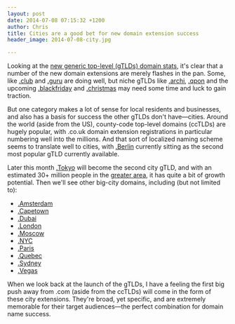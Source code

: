 ```yaml
---
layout: post
date: 2014-07-08 07:15:32 +1200
author: Chris
title: Cities are a good bet for new domain extension success
header_image: 2014-07-08-city.jpg

---
```


<!-- excerpt -->

Looking at the [new generic top-level (gTLDs) domain stats](http://ntldstats.com/tld), it's clear that a number of the new domain extensions are merely flashes in the pan. Some, like [.club](https://iwantmyname.com/domains/dot-club) and [.guru](https://iwantmyname.com/domains/dot-guru) are doing well, but niche gTLDs like [.archi](https://iwantmyname.com/domains/dot-archi), [.qpon](https://iwantmyname.com/domains/dot-qpon) and the upcoming [.blackfriday](https://iwantmyname.com/domains/dot-blackfriday) and [.christmas](https://iwantmyname.com/domains/dot-christmas) may need some time and luck to gain traction.

But one category makes a lot of sense for local residents and businesses, and also has a basis for success the other gTLDs don't have—cities. Around the world (aside from the US), county-code top-level domains (ccTLDs) are hugely popular, with .co.uk domain extension registrations in particular numbering well into the millions. And that sort of localized naming scheme seems to translate well to cities, with [.Berlin](https://iwantmyname.com/domains/dot-berlin) currently sitting as the second most popular gTLD currently available. 

<!-- /excerpt -->

Later this month [.Tokyo](https://iwantmyname.com/domains/dot-tokyo) will become the second city gTLD, and with an estimated 30+ million people in the [greater area](http://en.wikipedia.org/wiki/Greater_Tokyo_Area), it has quite a bit of growth potential. Then we'll see other big-city domains, including (but not limited to):

+ [.Amsterdam](https://iwantmyname.com/domains/dot-amsterdam)
+ [.Capetown](https://iwantmyname.com/domains/dot-capetown)
+ [.Dubai](https://iwantmyname.com/domains/dot-dubai)
+ [.London](https://iwantmyname.com/domains/dot-london)
+ [.Moscow](https://iwantmyname.com/domains/dot-moscow)
+ [.NYC](https://iwantmyname.com/domains/dot-nyc)
+ [.Paris](https://iwantmyname.com/domains/dot-paris)
+ [.Quebec](https://iwantmyname.com/domains/dot-quebec)
+ [.Sydney](https://iwantmyname.com/domains/dot-sydney)
+ [.Vegas](https://iwantmyname.com/domains/dot-vegas)

When we look back at the launch of the gTLDs, I have a feeling the first big push away from .com (aside from the ccTLDs) will come in the form of these city extensions. They're broad, yet specific, and are extremely memorable for their target audiences—the perfect combination for domain name success. 



